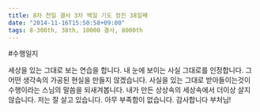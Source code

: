```yaml
---
title: 8차 천일 결사 3차 백일 기도 정진 38일째
date: "2014-11-16T15:50:58+09:00"
tags: 8-300th, 38th, 10000 결사, 8000th
---
```


#수행일지

세상을 있는 그대로 보는 연습을 합니다. 내 눈에 보이는 사실 그대로를 인정합니다. 그 어떤 생각속의 가공된 현실을 만들지 않겠습니다. 사실을 있는 그대로 받아들이는것이 수행이라는 스님의 말씀을 되새겨봅니다. 내가 만든 상상속의 세상속에서 더이상 살지 않습니다. 저는 잘 살고 있습니다. 아무 부족함이 없습니다. 감사합니다 부처님!
